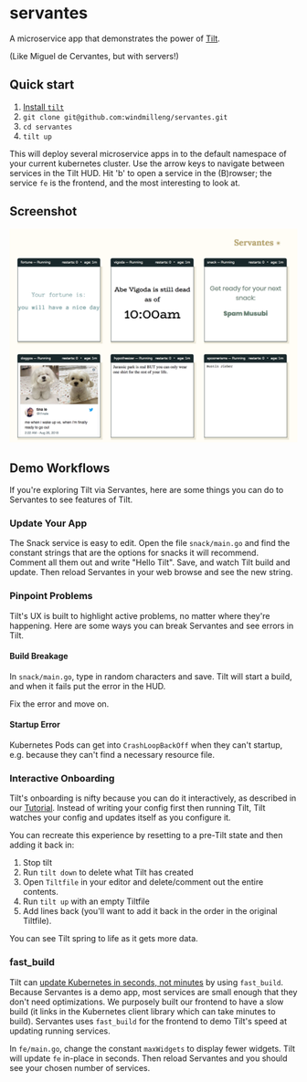 # servantes
A microservice app that demonstrates the power of [Tilt](https://tilt.build).

(Like Miguel de Cervantes, but with servers!)

## Quick start
1. [Install `tilt`](https://github.com/windmilleng/tilt#installing)
2. `git clone git@github.com:windmilleng/servantes.git`
3. `cd servantes`
4. `tilt up`

This will deploy several microservice apps in to the default namespace of your current kubernetes cluster. Use the arrow keys to navigate between services in the Tilt HUD. Hit 'b' to open a service in the (B)rowser; the service `fe` is the frontend, and the most interesting to look at.

## Screenshot
![Screenshot of Servantes](/images/frontend.png)

## Demo Workflows
If you're exploring Tilt via Servantes, here are some things you can do to Servantes to see features of Tilt.

### Update Your App
The Snack service is easy to edit. Open the file `snack/main.go` and find the constant strings that are the options for snacks it will recommend. Comment all them out and write "Hello Tilt". Save, and watch Tilt build and update. Then reload Servantes in your web browse and see the new string.

### Pinpoint Problems
Tilt's UX is built to highlight active problems, no matter where they're happening. Here are some ways you can break Servantes and see errors in Tilt.

#### Build Breakage
In `snack/main.go`, type in random characters and save. Tilt will start a build, and when it fails put the error in the HUD.

Fix the error and move on.

#### Startup Error
Kubernetes Pods can get into `CrashLoopBackOff` when they can't startup, e.g. because they can't find a necessary resource file.

### Interactive Onboarding
Tilt's onboarding is nifty because you can do it interactively, as described in our [Tutorial](https://docs.tilt.build/tutorial.html). Instead of writing your config first then running Tilt, Tilt watches your config and updates itself as you configure it.

You can recreate this experience by resetting to a pre-Tilt state and then adding it back in:
1. Stop tilt
2. Run `tilt down` to delete what Tilt has created
3. Open `Tiltfile` in your editor and delete/comment out the entire contents.
4. Run `tilt up` with an empty Tiltfile
5. Add lines back (you'll want to add it back in the order in the original Tiltfile).

You can see Tilt spring to life as it gets more data.

### fast_build
Tilt can [update Kubernetes in seconds, not minutes](https://medium.com/windmill-engineering/how-tilt-updates-kubernetes-in-seconds-not-minutes-28ddffe2d79f) by using `fast_build`. Because Servantes is a demo app, most services are small enough that they don't need optimizations. We purposely built our frontend to have a slow build (it links in the Kubernetes client library which can take minutes to build). Servantes uses `fast_build` for the frontend to demo Tilt's speed at updating running services.

In `fe/main.go`, change the constant `maxWidgets` to display fewer widgets. Tilt will update `fe` in-place in seconds. Then reload Servantes and you should see your chosen number of services.
